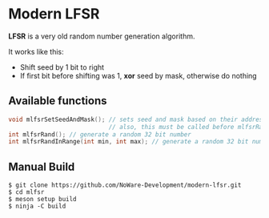 # Modern LFSR
__LFSR__ is a very old random number generation algorithm.

It works like this:
* Shift seed by 1 bit to right
* If first bit before shifting was 1, __xor__ seed by mask, otherwise do nothing

## Available functions
``` c
void mlfsrSetSeedAndMask(); // sets seed and mask based on their addresses in memory
                            // also, this must be called before mlfsrRand() and mlfsrRandInRange()
int mlfsrRand(); // generate a random 32 bit number
int mlfsrRandInRange(int min, int max); // generate a random 32 bit number in range
```

## Manual Build
```
$ git clone https://github.com/NoWare-Development/modern-lfsr.git
$ cd mlfsr
$ meson setup build
$ ninja -C build
```
